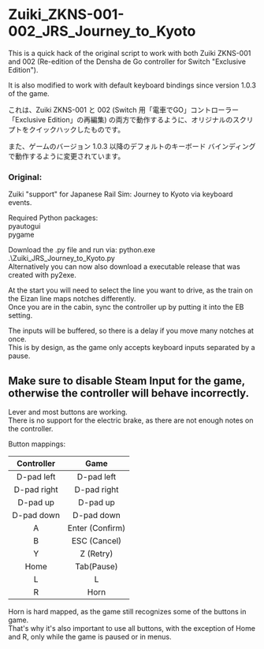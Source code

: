 # Zuiki_ZKNS-001-002_JRS_Journey_to_Kyoto
This is a quick hack of the original script to work with both Zuiki ZKNS-001 and 002 (Re-edition of the Densha de Go controller for Switch "Exclusive Edition").

It is also modified to work with default keyboard bindings since version 1.0.3 of the game.


これは、Zuiki ZKNS-001 と 002 (Switch 用「電車でGO」コントローラー「Exclusive Edition」の再編集) の両方で動作するように、オリジナルのスクリプトをクイックハックしたものです。

また、ゲームのバージョン 1.0.3 以降のデフォルトのキーボード バインディングで動作するように変更されています。

### Original:

Zuiki "support" for Japanese Rail Sim: Journey to Kyoto via keyboard events.

Required Python packages:  
pyautogui  
pygame  
  
Download the .py file and run via: python.exe .\Zuiki_JRS_Journey_to_Kyoto.py   
Alternatively you can now also download a executable release that was created with py2exe.  
  
At the start you will need to select the line you want to drive, as the train on the Eizan line maps notches differently.  
Once you are in the cabin, sync the controller up by putting it into the EB setting.  
  
The inputs will be buffered, so there is a delay if you move many notches at once.  
This is by design, as the game only accepts keyboard inputs separated by a pause.  

 
 
## Make sure to disable Steam Input for the game, otherwise the controller will behave incorrectly.  
  
  
Lever and most buttons are working.  
There is no support for the electric brake, as there are not enough notes on the controller.
  
Button mappings:
 

| Controller  | Game |
| :-------------: | :-------------: |
| D-pad left  | D-pad left  |
| D-pad right  | D-pad right  |
| D-pad up   | D-pad up   |
| D-pad down   | D-pad down   |
| A  | Enter (Confirm)  |
| B  | ESC (Cancel)  |
| Y  | Z (Retry)  |
| Home  | Tab(Pause)  |
| L  | L  |
| R  | Horn  |  

Horn is hard mapped, as the game still recognizes some of the buttons in game.  
That's why it's also important to use all buttons, with the exception of Home and R, only while the game is paused or in menus.
